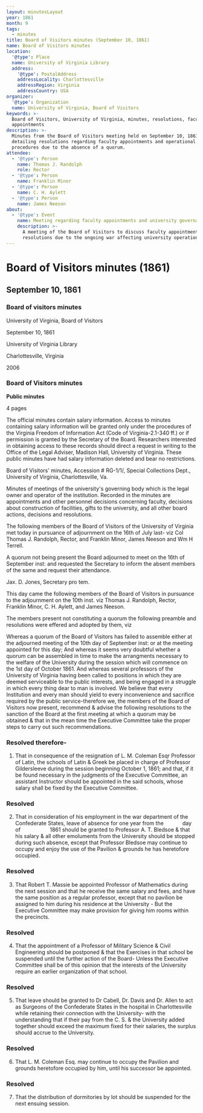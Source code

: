 ```yaml
---
layout: minutesLayout
year: 1861
month: 9
tags:
  - minutes
title: Board of Visitors minutes (September 10, 1861)
name: Board of Visitors minutes
location:
  '@type': Place
  name: University of Virginia Library
  address:
    '@type': PostalAddress
    addressLocality: Charlottesville
    addressRegion: Virginia
    addressCountry: USA
organizer:
  '@type': Organization
  name: University of Virginia, Board of Visitors
keywords: >-
  Board of Visitors, University of Virginia, minutes, resolutions, faculty
  appointments
description: >-
  Minutes from the Board of Visitors meeting held on September 10, 1861,
  detailing resolutions regarding faculty appointments and operational
  procedures due to the absence of a quorum.
attendee:
  - '@type': Person
    name: Thomas J. Randolph
    role: Rector
  - '@type': Person
    name: Franklin Minor
  - '@type': Person
    name: C. H. Aylett
  - '@type': Person
    name: James Neeson
about:
  - '@type': Event
    name: Meeting regarding faculty appointments and university governance
    description: >-
      A meeting of the Board of Visitors to discuss faculty appointments and
      resolutions due to the ongoing war affecting university operations.
---
```


<!-- altadded -->
<!-- altadded -->

<!-- llmmeta -->



<!-- llmformatted -->

# Board of Visitors minutes (1861)

## September 10, 1861

### Board of visitors minutes

University of Virginia, Board of Visitors

September 10, 1861

University of Virginia Library

Charlottesville, Virginia

2006

### Board of Visitors minutes

**Public minutes**

4 pages

The official minutes contain salary information. Access to minutes containing salary information will be granted only under the procedures of the Virginia Freedom of Information Act (Code of Virginia-2.1-340 ff.) or if permission is granted by the Secretary of the Board. Researchers interested in obtaining access to these records should direct a request in writing to the Office of the Legal Adviser, Madison Hall, University of Virginia. These public minutes have had salary information deleted and bear no restrictions.

Board of Visitors' minutes, Accession # RG-1/1/, Special Collections Dept., University of Virginia, Charlottesville, Va.

Minutes of meetings of the university's governing body which is the legal owner and operator of the institution. Recorded in the minutes are appointments and other personnel decisions concerning faculty, decisions about construction of facilities, gifts to the university, and all other board actions, decisions and resolutions.

The following members of the Board of Visitors of the University of Virginia met today in pursuance of adjournment on the 16th of July last- viz Col Thomas J. Randolph, Rector, and Franklin Minor, James Neeson and Wm H Terrell.

A quorum not being present the Board adjourned to meet on the 16th of September inst: and requested the Secretary to inform the absent members of the same and request their attendance.

Jax. D. Jones, Secretary pro tem.

This day came the following members of the Board of Visitors in pursuance to the adjournment on the 10th inst. viz Thomas J. Randolph, Rector, Franklin Minor, C. H. Aylett, and James Neeson.

The members present not constituting a quorum the following preamble and resolutions were effered and adopted by them, viz

Whereas a quorum of the Board of Visitors has failed to assemble either at the adjourned meeting of the 10th day of September inst: or at the meeting appointed for this day; And whereas it seems very doubtful whether a quorum can be assembled in time to make the arrangments necessary to the welfare of the University during the session which will commence on the 1st day of October 1861. And whereas several professors of the University of Virginia having been called to positions in which they are deemed serviceable to the public interests, and being engaged in a struggle in which every thing dear to man is involved. We believe that every Institution and every man should yield to every inconvenience and sacrifice required by the public service-therefore we, the members of the Board of Visitors now present, recommend & advise the following resolutions to the sanction of the Board at the first meeting at which a quorum may be obtained & that in the mean time the Executive Committee take the proper steps to carry out such recommendations.

### Resolved therefore-

1. That in consequence of the resignation of L. M. Coleman Esqr Professor of Latin, the schools of Latin & Greek be placed in charge of Professor Gildersleeve during the session beginning October 1, 1861; and that, if it be found necessary in the judgments of the Executive Committee, an assistant Instructor should be appointed in the said schools, whose salary shall be fixed by the Executive Committee.

### Resolved

2. That in consideration of his employment in the war department of the Confederate States, leave of absence for one year from the     day of       1861 should be granted to Professor A. T. Bledsoe & that his salary & all other emoluments from the University should be stopped during such absence, except that Professor Bledsoe may continue to occupy and enjoy the use of the Pavilion & grounds he has heretofore occupied.

### Resolved

3. That Robert T. Massie be appointed Professor of Mathematics during the next session and that he receive the same salary and fees, and have the same position as a regular professor, except that no pavilion be assigned to him during his residence at the University - But the Executive Committee may make provision for giving him rooms within the precincts.

### Resolved

4. That the appointment of a Professor of Military Science & Civil Engineering should be postponed & that the Exercises in that school be suspended until the further action of the Board- Unless the Executive Committee shall be of this opinion that the interests of the University require an earlier organization of that school.

### Resolved

5. That leave should be granted to Dr Cabell, Dr. Davis and Dr. Allen to act as Surgeons of the Confederate States in the hospital in Charlottesville while retaining their connection with the University- with the understanding that if their pay from the C. S. & the University added together should exceed the maximum fixed for their salaries, the surplus should accrue to the University.

### Resolved

6. That L. M. Coleman Esq. may continue to occupy the Pavilion and grounds heretofore occupied by him, until his successor be appointed.

### Resolved

7. That the distribution of dormitories by lot should be suspended for the next ensuing session.
